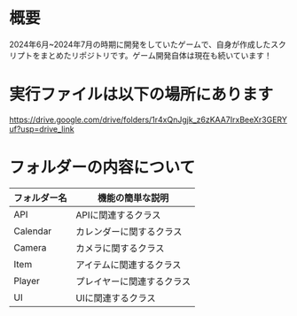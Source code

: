 # 概要
2024年6月~2024年7月の時期に開発をしていたゲームで、自身が作成したスクリプトをまとめたリポジトリです。ゲーム開発自体は現在も続いています！

# 実行ファイルは以下の場所にあります
https://drive.google.com/drive/folders/1r4xQnJgjk_z6zKAA7IrxBeeXr3GERYuf?usp=drive_link

# フォルダーの内容について

| フォルダー名 | 機能の簡単な説明           |
|--------------|----------------------------|
| API          | APIに関連するクラス        |
| Calendar     | カレンダーに関するクラス   |
| Camera       | カメラに関するクラス       |
| Item         | アイテムに関連するクラス   |
| Player       | プレイヤーに関連するクラス |
| UI           | UIに関連するクラス         |
